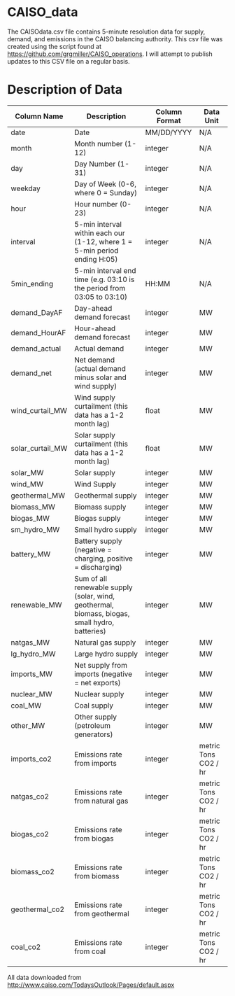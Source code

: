 # CAISO_data

The CAISOdata.csv file contains 5-minute resolution data for supply, demand, and emissions in the CAISO balancing authority. This csv file was created using the script found at https://github.com/grgmiller/CAISO_operations. I will attempt to publish updates to this CSV file on a regular basis. 

# Description of Data
Column Name | Description | Column Format | Data Unit
--|--|--|--
date | Date | MM/DD/YYYY | N/A
month | Month number (1-12) | integer | N/A
day | Day Number (1-31) | integer | N/A
weekday | Day of Week (0-6, where 0 = Sunday) | integer | N/A
hour | Hour number (0-23) | integer | N/A
interval | 5-min interval within each our (1-12, where 1 = 5-min period ending H:05) | integer | N/A
5min_ending | 5-min interval end time (e.g. 03:10 is the period from 03:05 to 03:10) | HH:MM | N/A
demand_DayAF | Day-ahead demand forecast | integer | MW
demand_HourAF | Hour-ahead demand forecast | integer | MW
demand_actual | Actual demand | integer | MW
demand_net | Net demand (actual demand minus solar and wind supply) | integer | MW
wind_curtail_MW | Wind supply curtailment (this data has a 1-2 month lag) | float | MW
solar_curtail_MW | Solar supply curtailment (this data has a 1-2 month lag) | float | MW
solar_MW | Solar supply | integer | MW
wind_MW | Wind Supply | integer | MW
geothermal_MW | Geothermal supply | integer | MW
biomass_MW | Biomass supply | integer | MW
biogas_MW | Biogas supply | integer | MW
sm_hydro_MW | Small hydro supply | integer | MW
battery_MW | Battery supply (negative = charging, positive = discharging) | integer | MW
renewable_MW | Sum of all renewable supply (solar, wind, geothermal, biomass, biogas, small hydro, batteries) | integer | MW
natgas_MW | Natural gas supply | integer | MW
lg_hydro_MW | Large hydro supply | integer | MW
imports_MW | Net supply from imports (negative = net exports) | integer | MW
nuclear_MW | Nuclear supply | integer | MW
coal_MW | Coal supply | integer | MW
other_MW | Other supply (petroleum generators) | integer | MW
imports_co2 | Emissions rate from imports | integer | metric Tons CO2 / hr
natgas_co2 | Emissions rate from natural gas | integer | metric Tons CO2 / hr
biogas_co2 | Emissions rate from biogas | integer | metric Tons CO2 / hr
biomass_co2 | Emissions rate from biomass | integer | metric Tons CO2 / hr
geothermal_co2 | Emissions rate from geothermal | integer | metric Tons CO2 / hr
coal_co2 | Emissions rate from coal | integer | metric Tons CO2 / hr

All data downloaded from http://www.caiso.com/TodaysOutlook/Pages/default.aspx
